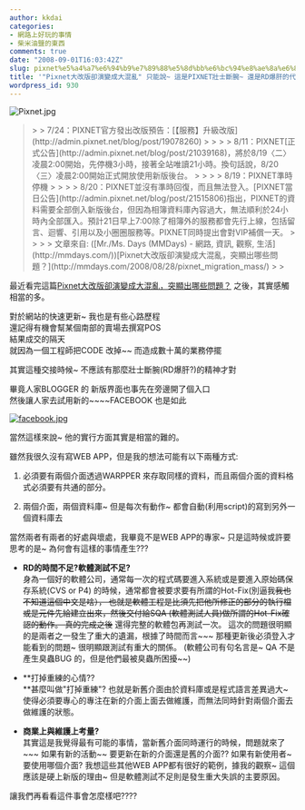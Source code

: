 ```yaml
---
author: kkdai
categories:
- 網路上好玩的事情
- 柴米油鹽的東西
comments: true
date: "2008-09-01T16:03:42Z"
slug: pixnet%e5%a4%a7%e6%94%b9%e7%89%88%e5%8d%bb%e6%bc%94%e8%ae%8a%e6%88%90%e5%a4%a7%e6%b7%b7%e4%ba%82-%e5%8f%aa%e8%83%bd%e8%aa%aa-%e9%80%99%e6%98%afpixnet%e5%a3%af%e5%a3%ab%e6%96%b7%e8%85%95
title: '"Pixnet大改版卻演變成大混亂" 只能說~ 這是PIXNET壯士斷腕~ 還是RD爆肝的代表作?'
wordpress_id: 930
---
```


 

![Pixnet.jpg](http://farm4.static.flickr.com/3057/2817045892_4e82de8ac2.jpg)

 

<blockquote>  
> 
> 7/24：PIXNET官方發出改版預告：[【服務】升級改版](http://admin.pixnet.net/blog/post/19078260)
> 
>    
> 
> 8/11：PIXNET[正式公告](http://admin.pixnet.net/blog/post/21039168)，將於8/19〈二〉凌晨2:00開始，先停機3小時，接著全站唯讀21小時。換句話說，8/20〈三〉凌晨2:00開始正式開放使用新版後台。
> 
>    
> 
> 8/19：PIXNET準時停機
> 
>    
> 
> 8/20：PIXNET並沒有準時回復，而且無法登入。[PIXNET當日公告](http://admin.pixnet.net/blog/post/21515806)指出，PIXNET的資料需要全部倒入新版後台，但因為相簿資料庫內容過大，無法順利於24小時內全部匯入。預計21日早上7:00除了相簿外的服務都會先行上線，包括留言、迴響、引用以及小圈圈服務等。PIXNET同時提出會對VIP補償一天。
> 
>    
> 
> 文章來自: ([Mr./Ms. Days (MMDays) - 網路, 資訊, 觀察, 生活](http://mmdays.com/))[Pixnet大改版卻演變成大混亂，突顯出哪些問題？](http://mmdays.com/2008/08/28/pixnet_migration_mass/)
> 
> </blockquote>

 

最近看完這篇[Pixnet大改版卻演變成大混亂，突顯出哪些問題？](http://mmdays.com/2008/08/28/pixnet_migration_mass/) 之後，其實感觸相當的多。

 

對於網站的快速更新~ 我也是有些心路歷程      
還記得有機會幫某個南部的賣場去撰寫POS       
結果成交的隔天       
就因為一個工程師把CODE 改掉~~ 而造成數十萬的業務停擺 

 

其實這種交接時候~ 不應該有那麼壯士斷腕(RD爆肝?)的精神才對 

 

畢竟人家BLOGGER 的 新版界面也事先在旁邊開了個入口      
然後讓人家去試用新的~~~~FACEBOOK 也是如此

 

[![facebook.jpg](http://farm4.static.flickr.com/3274/2817061674_aacff47950.jpg)](http://www.facebook.com/home.php)

 

當然這樣來說~ 他的實行方面其實是相當的難的。

 

雖然我很久沒有寫WEB APP，但是我的想法可能有以下兩種方式:

 

  
  1. 必須要有兩個介面透過WARPPER 來存取同樣的資料，而且兩個介面的資料格式必須要有共通的部分。 
   
  2. 兩個介面，兩個資料庫~ 但是每次有動作~ 都會自動(利用script)的寫到另外一個資料庫去 
 

當然兩者有兩者的好處與壞處，我畢竟不是WEB APP的專家~ 只是這時候或許要思考的是~ 為何會有這樣的事情產生???

 

  
  * **RD的時間不足?軟體測試不足?**         
身為一個好的軟體公司，通常每一次的程式碼要進入系統或是要進入原始碼保存系統(CVS or P4) 的時候，通常都會被要求要有所謂的Hot-Fix(別逼我~~我也不知道這個中文是啥）， 也就是軟體工程是比須先把他所修正的部分的執行檔或是元件先給建立出來，然後交付給SQA (軟體測試人員)做所謂的Hot-Fix確認的動作。 真的完成之後~~ 還得完整的軟體包再測試一次。 這次的問題很明顯的是兩者之一發生了重大的遺漏，根據了時間而言~~~ 那種更新後必須登入才能看到的問題~ 很明顯跟測試有重大的關係。 (軟體公司有句名言是~ QA 不是產生臭蟲BUG 的，但是他們最被臭蟲所困擾~~)         

   
  * **打掉重練的心情??          
**甚麼叫做"打掉重練"? 也就是新舊介面由於資料庫或是程式語言差異過大~ 使得必須要專心的專注在新的介面上面去做維護，而無法同時針對兩個介面去做維護的狀態。         

   
  * **商業上與維護上考量?**         
其實這是我覺得最有可能的事情，當新舊介面同時運行的時候，問題就來了~~~ 如果有新的活動~~ 要更新在新的介面還是舊的介面?? 如果有新使用者~ 要使用哪個介面? 我想這些其他WEB APP都有很好的範例，據我的觀察~ 這個應該是硬上新版的理由~ 但是軟體測試不足則是發生重大失誤的主要原因。 
 

 

讓我們再看看這件事會怎麼樣吧????    

